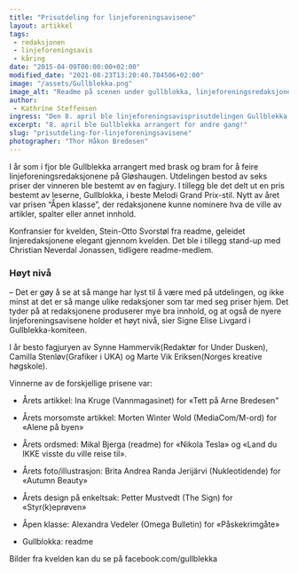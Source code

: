 ```yaml
---
title: "Prisutdeling for linjeforeningsavisene"
layout: artikkel
tags: 
 - redaksjonen
 - linjeforeningsavis
 - kåring
date: "2015-04-09T00:00:00+02:00"
modified_date: "2021-08-23T13:20:40.784506+02:00"
image: "/assets/Gullblekka.png"
image_alt: "Readme på scenen under gullblokka, linjeforeningsredaksjonenes egen prisutdeling."
author:
 - Kathrine Steffensen
ingress: "Den 8. april ble linjeforeningsavisprisutdelingen Gullblekka arrangert på Klubben på Samfundet. Dette er andre gang utdelingen arrangeres, og også i år ble det en stor suksess."
excerpt: "8. april ble Gullblekka arrangert for andre gang!"
slug: "prisutdeling-for-linjeforeningsavisene"
photographer: "Thor Håkon Bredesen"
---
```

I år som i fjor ble Gullblekka arrangert med brask og bram for å feire linjeforeningsredaksjonene på Gløshaugen. Utdelingen bestod av seks priser der vinneren ble bestemt av en fagjury. I tillegg ble det delt ut en pris bestemt av leserne, Gullblokka, i beste Melodi Grand Prix-stil. Nytt av året var prisen “Åpen klasse”, der redaksjonene kunne nominere hva de ville av artikler, spalter eller annet innhold. 

Konfransier for kvelden, Stein-Otto Svorstøl fra readme, geleidet linjeredaksjonene elegant gjennom kvelden. Det ble i tillegg stand-up med Christian Neverdal Jonassen, tidligere readme-medlem. 

### Høyt nivå</mellomtittel>
– Det er gøy å se at så mange har lyst til å være med på utdelingen, og ikke minst at det er så mange ulike redaksjoner som tar med seg priser hjem. Det tyder på at redaksjonene produserer mye bra innhold, og at også de nyere linjeforeningsavisene holder et høyt nivå, sier Signe Elise Livgard i Gullblekka-komiteen.

I år besto fagjuryen av Synne Hammervik(Redaktør for Under Dusken), Camilla Stenløv(Grafiker i UKA) og Marte Vik Eriksen(Norges kreative høgskole).

Vinnerne av de forskjellige prisene var:
- Årets artikkel: Ina Kruge (Vannmagasinet) for «Tett på Arne Bredesen"

- Årets morsomste artikkel: Morten Winter Wold (MediaCom/M-ord) for «Alene på byen» 

- Årets ordsmed: Mikal Bjerga (readme) for «Nikola Tesla» og «Land du IKKE visste du ville reise til».

- Årets foto/illustrasjon: Brita Andrea Randa Jerijärvi (Nukleotidende) for «Autumn Beauty» 

- Årets design på enkeltsak: Petter Mustvedt (The Sign) for «Styr(k)eprøven» 

- Åpen klasse: Alexandra Vedeler (Omega Bulletin) for «Påskekrimgåte» 

- Gullblokka: readme

Bilder fra kvelden kan du se på facebook.com/gullblekka
